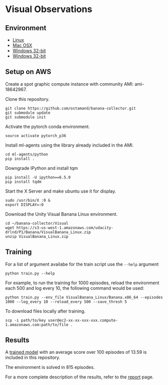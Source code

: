 # Visual Observations

## Environment

- [Linux](https://s3-us-west-1.amazonaws.com/udacity-drlnd/P1/Banana/VisualBanana_Linux.zip)
- [Mac OSX](https://s3-us-west-1.amazonaws.com/udacity-drlnd/P1/Banana/VisualBanana.app.zip)
- [Windows 32-bit](https://s3-us-west-1.amazonaws.com/udacity-drlnd/P1/Banana/VisualBanana_Windows_x86.zip)
- [Windows 32-bit](https://s3-us-west-1.amazonaws.com/udacity-drlnd/P1/Banana/VisualBanana_Windows_x86_64.zip)

## Setup on AWS

Create a spot graphic compute instance with community AMI: ami-18642967.

Clone this repository.

```
git clone https://github.com/ostamand/banana-collector.git
git submodule update
git submodule init
```

Activate the pytorch conda environment.

```
source activate pytorch_p36
```

Install ml-agents using the library already included in the AMI.

```
cd ml-agents/python
pip install .
```

Downgrade IPython and install tqm
```
pip install -U ipython==6.5.0
pip install tqdm 
```

Start the X Server and make ubuntu use it for display.

```
sudo /usr/bin/X :0 &
export DISPLAY=:0
```

Download the Unity Visual Banana Linux environment.

```
cd ~/banana-collector/Visual
wget https://s3-us-west-1.amazonaws.com/udacity-drlnd/P1/Banana/VisualBanana_Linux.zip
unzip VisualBanana_Linux.zip
```

## Training 

For a list of argument availabe for the train script use the `--help` argument 

```
python train.py --help
```

For example, to run the training for 1000 episodes, reload the environment each 500 and log every 10, the following command would be used:

```
python train.py --env_file VisualBanana_Linux/Banana.x86_64 --episodes 1000 --log_every 10 --reload_every 500 --save_thresh 5
```

To download files locally after training.

```
scp -i path/to/key user@ec2-xx-xx-xxx-xxx.compute-1.amazonaws.com:path/to/file .
```

## Results 

A [trained model](saved_models/p_dqn.ckpt) with an average score over 100 episodes of 13.59 is included in this repository.

The environment is solved in 815 episodes. 

For a more complete description of the results, refer to the [report](Report.md) page. 